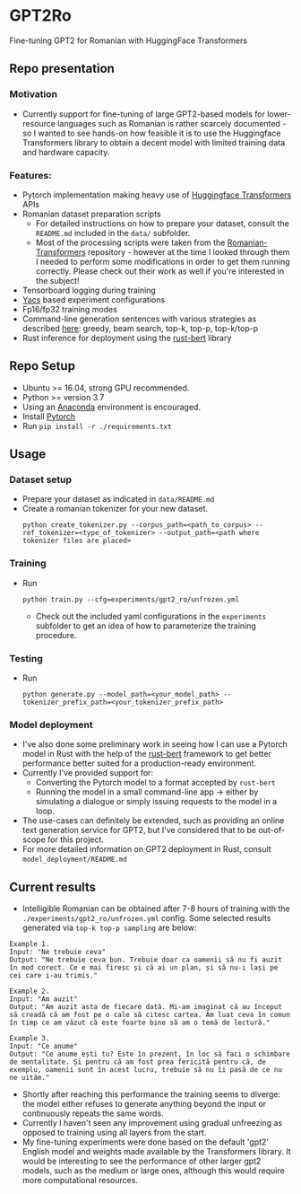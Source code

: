 # GPT2Ro

Fine-tuning GPT2 for Romanian with HuggingFace Transformers

## Repo presentation

### Motivation

- Currently support for fine-tuning of large GPT2-based models for lower-resource languages such as Romanian is rather scarcely documented - so I wanted to see hands-on how feasible it is to use the Huggingface Transformers library to obtain a decent model with limited training data and hardware capacity.

### Features:

- Pytorch implementation making heavy use of [Huggingface Transformers](https://github.com/huggingface/transformers) APIs
- Romanian dataset preparation scripts
  - For detailed instructions on how to prepare your dataset, consult the `README.md` included in the `data/` subfolder.
  - Most of the processing scripts were taken from the [Romanian-Transformers](https://github.com/dumitrescustefan/Romanian-Transformers) repository - however at the time I looked through them I needed to perform some modifications in order to get them running correctly. Please check out their work as well if you're interested in the subject!
- Tensorboard logging during training
- [Yacs](https://github.com/rbgirshick/yacs) based experiment configurations
- Fp16/fp32 training modes
- Command-line generation sentences with various strategies as described [here](https://huggingface.co/blog/how-to-generate): greedy, beam search, top-k, top-p, top-k/top-p
- Rust inference for deployment using the [rust-bert](https://github.com/guillaume-be/rust-bert) library

## Repo Setup

- Ubuntu >= 16.04, strong GPU recommended.
- Python >= version 3.7
- Using an [Anaconda](https://www.anaconda.com/) environment is encouraged.
- Install [Pytorch](https://pytorch.org/)
- Run `pip install -r ./requirements.txt`

## Usage

### Dataset setup

- Prepare your dataset as indicated in `data/README.md`
- Create a romanian tokenizer for your new dataset.
  ```
  python create_tokenizer.py --corpus_path=<path_to_corpus> --ref_tokenizer=<type_of_tokenizer> --output_path=<path where tokenizer files are placed>
  ```

### Training

- Run
  ```
  python train.py --cfg=experiments/gpt2_ro/unfrozen.yml
  ```
  - Check out the included yaml configurations in the `experiments` subfolder to get an idea of how to parameterize the training procedure.

### Testing

- Run
  ```
  python generate.py --model_path=<your_model_path> --tokenizer_prefix_path=<your_tokenizer_prefix_path>
  ```

### Model deployment

- I've also done some preliminary work in seeing how I can use a Pytorch model in Rust with the help of the [rust-bert](https://github.com/guillaume-be/rust-bert) framework to get better performance better suited for a production-ready environment.
- Currently I've provided support for:
  - Converting the Pytorch model to a format accepted by `rust-bert`
  - Running the model in a small command-line app -> either by simulating a dialogue or simply issuing requests to the model in a loop.
- The use-cases can definitely be extended, such as providing an online text generation service for GPT2, but I've considered that to be out-of-scope for this project.
- For more detailed information on GPT2 deployment in Rust, consult `model_deployment/README.md`

## Current results

- Intelligible Romanian can be obtained after 7-8 hours of training with the `./experiments/gpt2_ro/unfrozen.yml` config. Some selected results generated via `top-k top-p sampling` are below:

```
Example 1.
Input: "Ne trebuie ceva"
Output: "Ne trebuie ceva bun. Trebuie doar ca oamenii să nu fi auzit în mod corect. Ce e mai firesc și că ai un plan, și să nu-i lași pe cei care i-au trimis."

Example 2.
Input: "Am auzit"
Output: "Am auzit asta de fiecare dată. Mi-am imaginat că au început să creadă că am fost pe o cale să citesc cartea. Am luat ceva în comun în timp ce am văzut că este foarte bine să am o temă de lectură."

Example 3.
Input: "Ce anume"
Output: "Ce anume ești tu? Este în prezent, în loc să faci o schimbare de mentalitate. Și pentru că am fost prea fericită pentru că, de exemplu, oamenii sunt în acest lucru, trebuie să nu îi pasă de ce nu ne uităm."
```

- Shortly after reaching this performance the training seems to diverge: the model either refuses to generate anything beyond the input or continuously repeats the same words.
- Currently I haven't seen any improvement using gradual unfreezing as opposed to training using all layers from the start.
- My fine-tuning experiments were done based on the default 'gpt2' English model and weights made available by the Transformers library. It would be interesting to see the performance of other larger gpt2 models, such as the medium or large ones, although this would require more computational resources.
